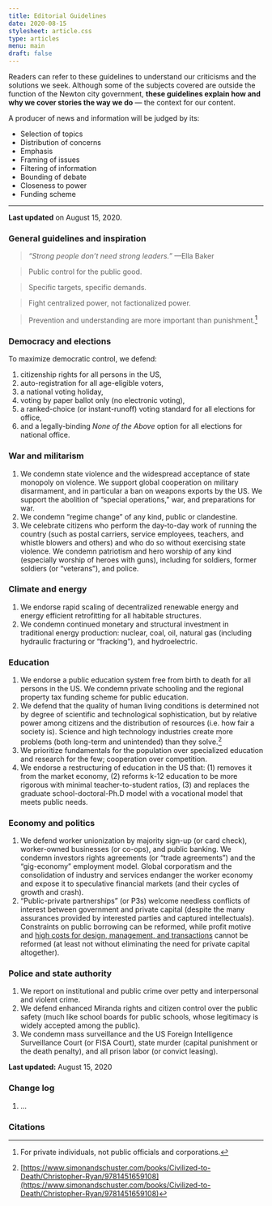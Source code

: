 ```yaml
---
title: Editorial Guidelines
date: 2020-08-15
stylesheet: article.css
type: articles
menu: main
draft: false
---
```


Readers can refer to these guidelines to understand our criticisms and the solutions we seek. Although some of the subjects covered are outside the function of the Newton city government, **these guidelines explain how and why we cover stories the way we do** — the context for our content.

A producer of news and information will be judged by its:
- Selection of topics
- Distribution of concerns
- Emphasis
- Framing of issues
- Filtering of information
- Bounding of debate
- Closeness to power
- Funding scheme

---- 

**Last updated** on August 15, 2020.

### General guidelines and inspiration
> _“Strong people don’t need strong leaders.”_ —Ella Baker

> Public control for the public good.

> Specific targets, specific demands.

> Fight centralized power, not factionalized power.

> Prevention and understanding are more important than punishment.[^1]

### Democracy and elections
To maximize democratic control, we defend:

1. citizenship rights for all persons in the US,
2. auto-registration for all age-eligible voters,
3. a national voting holiday,
4. voting by paper ballot only (no electronic voting),
5. a ranked-choice (or instant-runoff) voting standard for all elections for office,
6. and a legally-binding _None of the Above_ option for all elections for national office.

### War and militarism
1. We condemn state violence and the widespread acceptance of state monopoly on violence. We support global cooperation on military disarmament, and in particular a ban on weapons exports by the US. We support the abolition of “special operations,” war, and preparations for war.
2. We condemn “regime change” of any kind, public or clandestine.
3. We celebrate citizens who perform the day-to-day work of running the country (such as postal carriers, service employees, teachers, and whistle blowers and others) and who do so without exercising state violence. We condemn patriotism and hero worship of any kind (especially worship of heroes with guns), including for soldiers, former soldiers (or “veterans”), and police. 

### Climate and energy
1. We endorse rapid scaling of decentralized renewable energy and energy efficient retrofitting for all habitable structures.
2. We condemn continued monetary and structural investment in traditional energy production: nuclear, coal, oil, natural gas (including hydraulic fracturing or “fracking”), and hydroelectric.

### Education
1. We endorse a public education system free from birth to death for all persons in the US. We condemn private schooling and the regional property tax funding scheme for public education.
2. We defend that the quality of human living conditions is determined not by degree of scientific and technological sophistication, but by relative power among citizens and the distribution of resources (i.e. how fair a society is). Science and high technology industries create more problems (both long-term and unintended) than they solve.[^2]
3. We prioritize fundamentals for the population over specialized education and research for the few; cooperation over competition.
4. We endorse a restructuring of education in the US that: (1) removes it from the market economy, (2) reforms k-12 education to be more rigorous with minimal teacher-to-student ratios, (3) and replaces the graduate school-doctoral-Ph.D model with a vocational model that meets public needs.

### Economy and politics
1. We defend worker unionization by majority sign-up (or card check), worker-owned businesses (or co-ops), and public banking. We condemn investors rights agreements (or “trade agreements”) and the “gig-economy” employment model. Global corporatism and the consolidation of industry and services endanger the worker economy and expose it to speculative financial markets (and their cycles of growth and crash).
2. “Public-private partnerships” (or P3s) welcome needless conflicts of interest between government and private capital (despite the many assurances provided by interested parties and captured intellectuals). Constraints on public borrowing can be reformed, while profit motive and [high costs for design, management, and transactions](https://www.cambridge.org/core/journals/journal-of-international-and-comparative-social-policy/article/public-private-partnerships-in-education-and-health-in-the-global-south-a-literature-review/8836BF84ADDA4481E3B60C6CC2E496A5) cannot be reformed (at least not without eliminating the need for private capital altogether).

### Police and state authority
1. We report on institutional and public crime over petty and interpersonal and violent crime.
2. We defend enhanced Miranda rights and citizen control over the public safety (much like school boards for public schools, whose legitimacy is widely accepted among the public).
3. We condemn mass surveillance and the US Foreign Intelligence Surveillance Court (or FISA Court), state murder (capital punishment or the death penalty), and all prison labor (or convict leasing).

**Last updated:** August 15, 2020

### Change log
1. ...


### Citations
[^1]: For private individuals, not public officials and corporations. 
[^2]: [https://www.simonandschuster.com/books/Civilized-to-Death/Christopher-Ryan/9781451659108](https://www.simonandschuster.com/books/Civilized-to-Death/Christopher-Ryan/9781451659108)